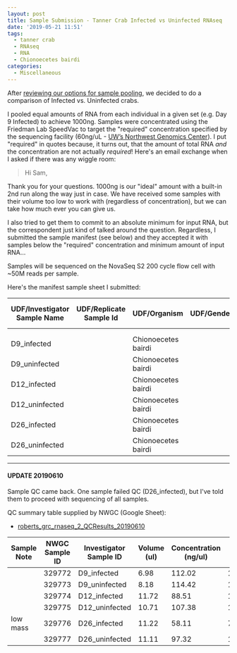 ```yaml
---
layout: post
title: Sample Submission - Tanner Crab Infected vs Uninfected RNAseq
date: '2019-05-21 11:51'
tags:
  - tanner crab
  - RNAseq
  - RNA
  - Chionoecetes bairdi
categories:
  - Miscellaneous
---
```

After [reviewing our options for sample pooling](https://robertslab.github.io/sams-notebook/2019/05/14/Library-Decisions-C.bairdi-RNAs-for-Library-Pools.html), we decided to do a comparison of Infected vs. Uninfected crabs.

I pooled equal amounts of RNA from each individual in a given set (e.g. Day 9 Infected) to achieve 1000ng. Samples were concentrated using the Friedman Lab SpeedVac to target the "required" concentration specified by the sequencing facility (60ng/uL - [UW’s Northwest Genomics Center](https://nwgc.gs.washington.edu/)). I put "required" in quotes because, it turns out, that the amount of total RNA _and_ the concentration are not actually _required_! Here's an email exchange when I asked if there was any wiggle room:

>Hi Sam,
>
Thank you for your questions. 1000ng is our "ideal" amount with a built-in 2nd run along the way just in case. We have received some samples with their volume too low to work with (regardless of concentration), but we can take how much ever you can give us.

I also tried to get them to commit to an absolute minimum for input RNA, but the correspondent just kind of talked around the question. Regardless, I submitted the sample manifest (see below) and they accepted it with samples below the "required" concentration and minimum amount of input RNA...

Samples will be sequenced on the NovaSeq S2 200 cycle flow cell with ~50M reads per sample.

Here's the manifest sample sheet I submitted:

| UDF/Investigator Sample Name | UDF/Replicate Sample Id | UDF/Organism        | UDF/Gender | UDF/Race | UDF/Concentration (ng\/uL) | UDF/Total Volume (uL) |
|------------------------------|-------------------------|---------------------|------------|----------|----------------------------|-----------------------|
|                              |                         |                     |            |          |                            |                       |
|                              |                         |                     |            |          |                            |                       |
| D9_infected                  |                         | Chionoecetes bairdi |            |          | 75                         | 10                    |
| D9_uninfected                |                         | Chionoecetes bairdi |            |          | 81                         | 10                    |
| D12_infected                 |                         | Chionoecetes bairdi |            |          | 57                         | 10                    |
| D12_uninfected               |                         | Chionoecetes bairdi |            |          | 74                         | 10                    |
| D26_infected                 |                         | Chionoecetes bairdi |            |          | 59                         | 10                    |
| D26_uninfected               |                         | Chionoecetes bairdi |            |          | 70                         | 10                    |


---

#### UPDATE 20190610

Sample QC came back. One sample failed QC (D26_infected), but I've told them to proceed with sequencing of all samples.

QC summary table supplied by NWGC (Google Sheet):

- [roberts_grc_rnaseq_2_QCResults_20190610](https://drive.google.com/file/d/0B2S_90rPaQMzNmVQZm51T0VjalBuWFMzR1NiMVJpUXdWdWsw/view?usp=sharing)

| Sample Note | NWGC Sample ID | Investigator Sample ID | Volume (ul) | Concentration (ng/ul) | Mass (ng) | QC Validation Pass/Fail |
|-------------|----------------|------------------------|-------------|-----------------------|-----------|-------------------------|
|             | 329772         | D9_infected            | 6.98        | 112.02                | 1005.95   | Pass                    |
|             | 329773         | D9_uninfected          | 8.18        | 114.42                | 1164.75   | Pass                    |
|             | 329774         | D12_infected           | 11.72       | 88.51                 | 1214.42   | Pass                    |
|             | 329775         | D12_uninfected         | 10.71       | 107.38                | 1364.77   | Pass                    |
| low mass    | 329776         | D26_infected           | 11.22       | 58.11                 | 768.25    | Fail                    |
|             | 329777         | D26_uninfected         | 11.11       | 97.32                 | 1275.92   | Pass                    |

